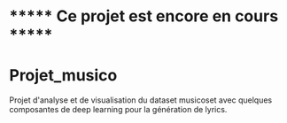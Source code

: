 # ***** Ce projet est encore en cours *****
# Projet_musico
Projet d'analyse et de visualisation du dataset musicoset avec quelques composantes de deep learning pour la génération de lyrics.
